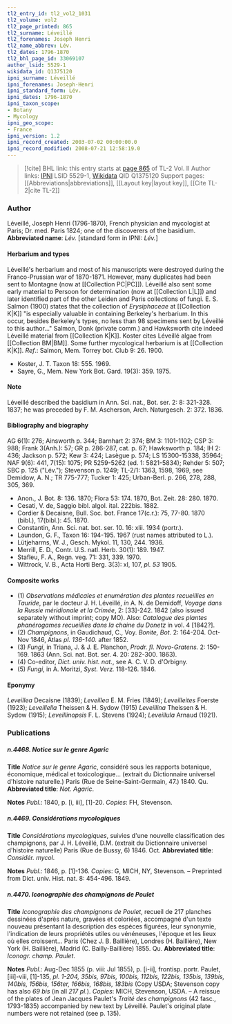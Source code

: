 ```yaml
---
tl2_entry_id: tl2_vol2_1031
tl2_volume: vol2
tl2_page_printed: 865
tl2_surname: Léveillé
tl2_forenames: Joseph Henri
tl2_name_abbrev: Lév.
tl2_dates: 1796-1870
tl2_bhl_page_id: 33069107
author_lsid: 5529-1
wikidata_id: Q1375120
ipni_surname: Léveillé
ipni_forenames: Joseph-Henri
ipni_standard_form: Lév.
ipni_dates: 1796-1870
ipni_taxon_scope: 
- Botany
- Mycology
ipni_geo_scope: 
- France
ipni_version: 1.2
ipni_record_created: 2003-07-02 00:00:00.0
ipni_record_modified: 2008-07-21 12:58:19.0
---
```


> [!cite] BHL link: this entry starts at [page 865](https://www.biodiversitylibrary.org/page/33069107) of TL-2 Vol. II
> Author links: [IPNI](https://www.ipni.org/a/5529-1) LSID 5529-1, [Wikidata](https://www.wikidata.org/wiki/Q1375120) QID Q1375120
> Support pages: [[Abbreviations|abbreviations]], [[Layout key|layout key]], [[Cite TL-2|cite TL-2]]

### Author

Léveillé, Joseph Henri (1796-1870), French physician and mycologist at Paris; Dr. med. Paris 1824; one of the discoverers of the basidium. 
**Abbreviated name**: *Lév.* \[standard form in IPNI: *Lév.*\]

#### Herbarium and types

Léveillé's herbarium and most of his manuscripts were destroyed during the Franco-Prussian war of 1870-1871. However, many duplicates had been sent to Montagne (now at [[Collection PC|PC]]). Léveillé also sent some early material to Persoon for determination (now at [[Collection L|L]]) and later identified part of the other Leiden and Paris collections of fungi. E. S. Salmon (1900) states that the collection of *Erysiphaceae* at [[Collection K|K]] "is especially valuable in containing Berkeley's herbarium. In this occur, besides Berkeley's types, no less than 98 specimens sent by Léveillé to this author..." Salmon, Donk (private comm.) and Hawksworth cite indeed Léveillé material from [[Collection K|K]]. Koster cites Léveillé algae from [[Collection BM|BM]]. Some further mycological herbarium is at [[Collection K|K]].
*Ref*.: Salmon, Mem. Torrey bot. Club 9: 26. 1900.
- Koster, J. T. Taxon 18: 555. 1969.
- Sayre, G., Mem. New York Bot. Gard. 19(3): 359. 1975.

#### Note

Léveillé described the basidium in Ann. Sci. nat., Bot. ser. 2: 8: 321-328. 1837; he was preceded by F. M. Ascherson, Arch. Naturgesch. 2: 372. 1836.

#### Bibliography and biography

AG 6(1): 276; Ainsworth p. 344; Barnhart 2: 374; BM 3: 1101-1102; CSP 3: 988; Frank 3(Anh.): 57; GR p. 286-287, cat. p. 67; Hawksworth p. 184; IH 2: 436; Jackson p. 572; Kew 3: 424; Lasègue p. 574; LS 15300-15338, 35964; NAF 9(6): 441, 7(15): 1075; PR 5259-5262 (ed. 1: 5821-5834); Rehder 5: 507; SBC p. 125 ("Lév."); Stevenson p. 1249; TL-2/1: 1363, 1598, 1969, see Demidow, A. N.; TR 775-777; Tucker 1: 425; Urban-Berl. p. 266, 278, 288, 305, 369.
- Anon., J. Bot. 8: 136. 1870; Flora 53: 174. 1870, Bot. Zeit. 28: 280. 1870.
- Cesati, V. de, Saggio bibl. algol. ital. 222bis. 1882.
- Cordier & Decaisne, Bull. Soc. bot. France 17(c.r.): 75, 77-80. 1870 (bibl.), 17(bibl.): 45. 1870.
- Constantin, Ann. Sci. nat. bot. ser. 10. 16: xlii. 1934 (portr.).
- Laundon, G. F., Taxon 16: 194-195. 1967 (rust names attributed to L.).
- Lütjeharms, W. J., Gesch. Mykol. 11, 130, 244. 1936.
- Merrill, E. D., Contr. U.S. natl. Herb. 30(1): 189. 1947.
- Stafleu, F. A., Regn. veg. 71: 331, 339. 1970.
- Wittrock, V. B., Acta Horti Berg. 3(3): xl, 107, *pl. 53* 1905.

#### Composite works

- (1) *Observations médicales et enumération des plantes recueillies en Tauride*, par le docteur J. H. Léveillé, *in* A. N. de Demidoff, *Voyage dans la Russie méridionale et la Crimée*, 2: \[33\]-242. 1842 (also issued separately without imprint; copy MO). Also: *Catalogue des plantes phanérogames recueillies dans la chaine du Donetz* in vol. 4 \[1842?\].
- (2) *Champignons*, in Gaudichaud, C., Voy. *Bonite, Bot*. 2: 164-204. Oct-Nov 1846, Atlas *pl. 136-140.* after 1852.
- (3) *Fungi*, in Triana, J. & J. E. Planchon, *Prodr. fl. Novo-Gratens.* 2: 150-169. 1863 (Ann. Sci. nat. Bot. ser. 4. 20: 282-300. 1863).
- (4) Co-editor, *Dict. univ. hist. nat.*, see A. C. V. D. d'Orbigny.
- (5) *Fungi*, in A. Moritzi, *Syst. Verz.* 118-126. 1846.

#### Eponymy

*Leveillea* Decaisne (1839); *Leveillea* E. M. Fries (1849); *Leveilleites* Foerste (1923); *Leveillella* Theissen & H. Sydow (1915) *Leveillina* Theissen & H. Sydow (1915); *Leveillinopsis* F. L. Stevens (1924); *Leveillula* Arnaud (1921).

### Publications

##### n.4468. Notice sur le genre Agaric

**Title**
*Notice sur le genre Agaric*, considéré sous les rapports botanique, économique, médical et toxicologique... (extrait du Dictionnaire universel d'histoire naturelle.) Paris (Rue de Seine-Saint-Germain, 47.) 1840. Qu.
**Abbreviated title**: *Not. Agaric*.

**Notes**
*Publ*.: 1840, p. \[i, iii\], \[1\]-20. *Copies*: FH, Stevenson.

##### n.4469. Considérations mycologiques

**Title**
*Considérations mycologiques*, suivies d'une nouvelle classification des champignons, par J. H. Léveillé, D.M. (extrait du Dictionnaire universel d'histoire naturelle) Paris (Rue de Bussy, 6) 1846. Oct.
**Abbreviated title**: *Considér. mycol.*

**Notes**
*Publ*.: 1846, p. \[1\]-136. *Copies*: G, MICH, NY, Stevenson. – Preprinted from Dict. univ. Hist. nat. 8: 454-496. 1849.

##### n.4470. Iconographie des champignons de Poulet

**Title**
*Iconographie des champignons de Poulet*, recueil de 217 planches dessinées d'après nature, gravées et coloriées, accompagné d'un texte nouveau présentant la description des espèces figurées, leur synonymie, l'indication de leurs propriétés utiles ou vénéneuses, l'époque et les lieux où elles croissent... Paris (Chez J. B. Baillière), Londres (H. Baillière), New York (H. Baillière), Madrid (C. Bailly-Baillière) 1855. Qu.
**Abbreviated title**: *Iconogr. champ. Paulet*.

**Notes**
*Publ*.: Aug-Dec 1855 (p. viii: Jul 1855), p. \[i-ii\], frontisp. portr. Paulet, \[iii\]-viii, \[1\]-135, *pl. 1-204, 35bis, 97bis, 100bis, 112bis, 122bis, 135bis, 139bis, 140bis, 156bis, 156ter, 166bis, 168bis, 183bis* (Copy USDA; Stevenson copy has also *69 bis* (in all *217 pl.*). *Copies*: MICH, Stevenson, USDA. – A reissue of the plates of Jean Jacques Paulet's *Traité des champignons* (42 fasc., 1793-1835) accompanied by new text by Léveillé. Paulet's original plate numbers were not retained (see p. 135).

